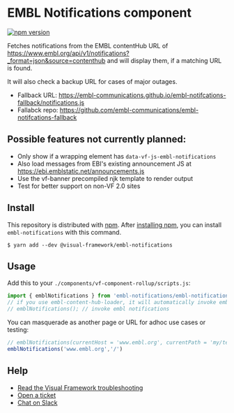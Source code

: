 # EMBL Notifications component

[![npm version](https://badge.fury.io/js/%40visual-framework%2Fembl-notifications.svg)](https://badge.fury.io/js/%40visual-framework%2Fembl-notifications)

Fetches notifications from the EMBL contentHub URL of https://www.embl.org/api/v1/notifications?_format=json&source=contenthub and will display them, if a matching URL is found.

It will also check a backup URL for cases of major outages.

- Fallback URL: https://embl-communications.github.io/embl-notifcations-fallback/notifications.js
- Fallabck repo: https://github.com/embl-communications/embl-notifcations-fallback

## Possible features not currently planned:

- Only show if a wrapping element has `data-vf-js-embl-notifications`
- Also load messages from EBI's existing announcement JS at https://ebi.emblstatic.net/announcements.js
- Use the vf-banner precompiled njk template to render output
- Test for better support on non-VF 2.0 sites

## Install

This repository is distributed with [npm](https://www.npmjs.com/). After [installing npm](https://nodejs.org/), you can install `embl-notifications` with this command.

```
$ yarn add --dev @visual-framework/embl-notifications
```

## Usage

Add this to your `./components/vf-component-rollup/scripts.js`:

```js
import { emblNotifications } from 'embl-notifications/embl-notifications';
// if you use embl-content-hub-loader, it will automatically invoke emblNotifications
// emblNotifications(); // invoke embl notifications
```

You can masquerade as another page or URL for adhoc use cases or testing:

```js
// emblNotifications(currentHost = 'www.embl.org', currentPath = 'my/test/path`);
emblNotifications('www.embl.org','/')
```

## Help

- [Read the Visual Framework troubleshooting](https://visual-framework.github.io/vf-welcome/troubleshooting/)
- [Open a ticket](https://github.com/visual-framework/vf-core/issues)
- [Chat on Slack](https://join.slack.com/t/visual-framework/shared_invite/enQtNDAxNzY0NDg4NTY0LWFhMjEwNGY3ZTk3NWYxNWVjOWQ1ZWE4YjViZmY1YjBkMDQxMTNlNjQ0N2ZiMTQ1ZTZiMGM4NjU5Y2E0MjM3ZGQ)
